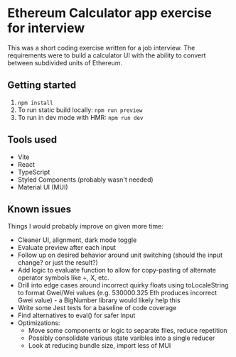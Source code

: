 # Ethereum Calculator app exercise for interview
This was a short coding exercise written for a job interview. The requirements were to build a calculator UI with the ability to convert between subdivided units of Ethereum.

## Getting started
1. `npm install`
2. To run static build locally: `npm run preview`
3. To run in dev mode with HMR: `npm run dev`

## Tools used
* Vite
* React
* TypeScript
* Styled Components (probably wasn't needed)
* Material UI (MUI)

## Known issues
Things I would probably improve on given more time:
* Cleaner UI, alignment, dark mode toggle
* Evaluate preview after each input
* Follow up on desired behavior around unit switching (should the input change? or just the result?)
* Add logic to evaluate function to allow for copy-pasting of alternate operator symbols like ÷, X, etc.
* Drill into edge cases around incorrect quirky floats using toLocaleString to format Gwei/Wei values (e.g. 530000.325 Eth produces incorrect Gwei value) - a BigNumber library would likely help this
* Write some Jest tests for a baseline of code coverage
* Find alternatives to eval() for safer input
* Optimizations:
    * Move some components or logic to separate files, reduce repetition
    * Possibly consolidate various state varibles into a single reducer
    * Look at reducing bundle size, import less of MUI
 
